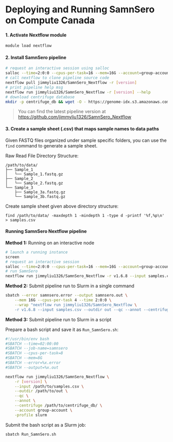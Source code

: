 # Deploying and Running SamnSero on Compute Canada

#### 1. Activate Nextflow module

```bash
module load nextflow
```

#### 2. Install SamnSero pipeline

```bash
# request an interactive session using salloc
salloc --time=2:0:0 --cpus-per-task=16 --mem=16G --account=group-account
# call nextflow to clone pipeline source code
nextflow pull jimmyliu1326/SamnSero_Nextflow -r [version]
# print pipeline help msg
nextflow run jimmyliu1326/SamnSero_Nextflow -r [version] --help
# download centrifuge database
mkdir -p centrifuge_db && wget -O - https://genome-idx.s3.amazonaws.com/centrifuge/p_compressed%2Bh%2Bv.tar.gz | tar -xzv -C centrifuge_db
```

> You can find the latest pipeline version at https://github.com/jimmyliu1326/SamnSero_Nextflow

#### 3. Create a sample sheet (.csv) that maps sample names to data paths

Given FASTQ files organized under sample specific folders, you can use the `find` command to generate a sample sheet.

Raw Read File Directory Structure:
```
/path/to/data/
├── Sample_1
│   └── Sample_1.fastq.gz
├── Sample_2
│   └── Sample_2.fastq.gz
└── Sample_3
    ├── Sample_3a.fastq.gz
    └── Sample_3b.fastq.gz
```

Create sample sheet given above directory structure:
```
find /path/to/data/ -maxdepth 1 -mindepth 1 -type d -printf '%f,%p\n' > samples.csv
```

#### Running SamnSero Nextflow pipeline

**Method 1:** Running on an interactive node
```bash
# launch a running instance
screen
# request an interactive session
salloc --time=2:0:0 --cpus-per-task=16 --mem=16G --account=group-account
# run SamnSero
nextflow run jimmyliu1326/SamnSero_Nextflow -r v1.6.8 --input samples.csv --outdir out --qc --annot --centrifuge /path/to/centrifuge_db/ --account group-account -profile slurm
```

**Method 2:** Submit pipeline run to Slurm in a single command
```bash
sbatch --error samnsero.error --output samnsero.out \
    --mem 16G --cpus-per-task 4 --time 2:0:0 \
    --wrap "nextflow run jimmyliu1326/SamnSero_Nextflow \
    -r v1.6.8 --input samples.csv --outdir out --qc --annot --centrifuge /path/to/centrifuge_db/ --account group-account -profile slurm"
```

**Method 3:** Submit pipeline run to Slurm in a script

Prepare a bash script and save it as `Run_SamnSero.sh`:
```bash
#!/usr/bin/env bash
#SBATCH --time=02:00:00
#SBATCH --job-name=samnsero
#SBATCH --cpus-per-task=8
#SBATCH --mem=8G
#SBATCH --error=%x.error
#SBATCH --output=%x.out

nextflow run jimmyliu1326/SamnSero_Nextflow \
    -r [version] \
    --input /path/to/samples.csv \
    --outdir /path/to/out \
    --qc \
    --annot \
    --centrifuge /path/to/centrifuge_db/ \
    --account group-account \
    -profile slurm
```

Submit the bash script as a Slurm job:
```bash
sbatch Run_SamnSero.sh
```